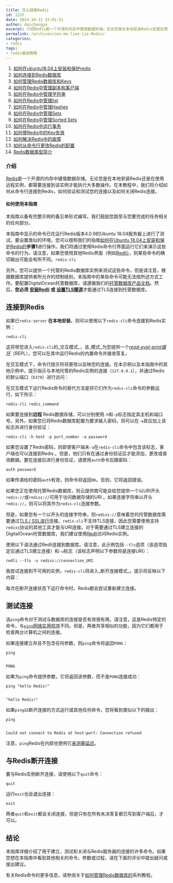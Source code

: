 ```yaml
---
title: 怎么链接Redis
id: 1337
date: 2024-10-31 22:01:51
author: daichangya
excerpt: 介绍Redis是一个开源的内存中键值数据存储。无论您是在本地安装Redis还是在使用远程实例，都需要连接到该实例才能执行大多数操作。在本教程中，我们将介绍如何从命令行连接到Redis，如何验证和测试您的连接以及如何关闭Redis连接。如何使用本指南本指南以备有完整示例的备忘单形式编写。我们鼓励您跳至
permalink: /archives/zen-me-lian-jie-Redis/
categories:
- redis
tags:
- redis基础教程
---
```


1. [如何在ubuntu18.04上安装和保护redis](https://blog.jsdiff.com/archives/%E5%A6%82%E4%BD%95%E5%9C%A8ubuntu1804%E4%B8%8A%E5%AE%89%E8%A3%85%E5%92%8C%E4%BF%9D%E6%8A%A4redis)
2. [如何连接到Redis数据库](https://blog.jsdiff.com/archives/howtoconnecttoaredisdatabase)
3. [如何管理Redis数据库和Keys](https://blog.jsdiff.com/archives/howtomanageredisdatabasesandkeys)
4. [如何在Redis中管理副本和客户端](https://blog.jsdiff.com/archives/%E5%A6%82%E4%BD%95%E5%9C%A8redis%E4%B8%AD%E7%AE%A1%E7%90%86%E5%89%AF%E6%9C%AC%E5%92%8C%E5%AE%A2%E6%88%B7%E7%AB%AF)
5. [如何在Redis中管理字符串](https://blog.jsdiff.com/archives/%E5%A6%82%E4%BD%95%E5%9C%A8redis%E4%B8%AD%E7%AE%A1%E7%90%86%E5%AD%97%E7%AC%A6%E4%B8%B2)
6. [如何在Redis中管理list](https://blog.jsdiff.com/archives/listsinredis)
7. [如何在Redis中管理Hashes](https://blog.jsdiff.com/archives/%E5%A6%82%E4%BD%95%E5%9C%A8redis%E4%B8%AD%E7%AE%A1%E7%90%86hashes)
8. [如何在Redis中管理Sets](https://blog.jsdiff.com/archives/%E5%A6%82%E4%BD%95%E5%9C%A8redis%E4%B8%AD%E7%AE%A1%E7%90%86sets)
9. [如何在Redis中管理Sorted Sets](https://blog.jsdiff.com/archives/howtomanagesortedsetsinredis)
10. [如何在Redis中运行事务](https://blog.jsdiff.com/archives/%E5%A6%82%E4%BD%95%E5%9C%A8redis%E4%B8%AD%E8%BF%90%E8%A1%8C%E4%BA%8B%E5%8A%A1)
11. [如何使Redis中的Key失效](https://blog.jsdiff.com/archives/%E5%A6%82%E4%BD%95%E4%BD%BFredis%E4%B8%AD%E7%9A%84keys%E5%A4%B1%E6%95%88)
12. [如何解决Redis中的故障](https://blog.jsdiff.com/archives/%E5%A6%82%E4%BD%95%E8%A7%A3%E5%86%B3redis%E4%B8%AD%E7%9A%84%E9%97%AE%E9%A2%98)
13. [如何从命令行更改Redis的配置](https://blog.jsdiff.com/archives/%E5%A6%82%E4%BD%95%E4%BB%8E%E5%91%BD%E4%BB%A4%E8%A1%8C%E6%9B%B4%E6%94%B9redis%E7%9A%84%E9%85%8D%E7%BD%AE)
14. [Redis数据类型简介](https://blog.jsdiff.com/archives/redis%E6%95%B0%E6%8D%AE%E7%B1%BB%E5%9E%8B%E7%AE%80%E4%BB%8B)

### 介绍

[Redis](https://redis.io/)是一个开源的内存中键值数据存储。无论您是在本地安装Redis还是在使用远程实例，都需要连接到该实例才能执行大多数操作。在本教程中，我们将介绍如何从命令行连接到Redis，如何验证和测试您的连接以及如何关闭Redis连接。

#### 如何使用本指南

本指南以备有完整示例的备忘单形式编写。我们鼓励您跳至与您要完成的任务相关的任何部分。

本指南中显示的命令已在运行Redis版本4.0.9的Ubuntu 18.04服务器上进行了测试。要设置类似的环境，您可以按照我们的指南[如何在Ubuntu 18.04上安装和保护Redis的](https://blog.jsdiff.com/archives/%E5%A6%82%E4%BD%95%E5%9C%A8ubuntu1804%E4%B8%8A%E5%AE%89%E8%A3%85%E5%92%8C%E4%BF%9D%E6%8A%A4redis)**步骤1**进行操作。我们将通过使用Redis命令行界面运行它们来演示这些命令的行为。请注意，如果您使用其他Redis界面（例如[Redli）](https://github.com/IBM-Cloud/redli)，则某些命令的确切输出可能会有所不同。[](https://blog.jsdiff.com/archives/%E5%A6%82%E4%BD%95%E5%9C%A8ubuntu1804%E4%B8%8A%E5%AE%89%E8%A3%85%E5%92%8C%E4%BF%9D%E6%8A%A4redis)`redis-cli`[](https://github.com/IBM-Cloud/redli)

另外，您可以提供一个托管的Redis数据库实例来测试这些命令，但是请注意，根据数据库提供者所允许的控制级别，本指南中的某些命令可能无法按所述方式工作。要配置DigitalOcean托管数据库，请遵循我们的[托管数据库产品文档](https://www.digitalocean.com/docs/databases/redis/quickstart/)。然后，**您必须** [**安装Redli**](https://www.digitalocean.com/community/tutorials/how-to-connect-to-managed-database-ubuntu-18-04#connecting-to-a-managed-redis-database) **或** [**设置TLS隧道**](https://www.digitalocean.com/community/tutorials/how-to-connect-to-managed-redis-over-tls-with-stunnel-and-redis-cli)才能通过TLS连接到托管数据库。

连接到Redis
--------

如果已`redis-server` **在本地安装**，则可以使用以下`redis-cli`命令连接到Redis实例：

    redis-cli
    

这将带您进入`redis-cli`的_交互模式_，该_模式_为您提供一个[_read-eval-print循环_](https://en.wikipedia.org/wiki/Read%E2%80%93eval%E2%80%93print_loop)（REPL），您可以在其中运行Redis的内置命令并接收答复。

在交互模式下，命令行提示符将更改以反映您的连接。在本示例以及本指南中的其他示例中，提示指示与本地托管的Redis实例的连接（`127.0.0.1`），并通过Redis的默认端口（`6379`）进行访问：

在交互模式下运行Redis命令的替代方法是将它们作为`redis-cli`命令的参数运行，如下所示：

    redis-cli redis_command
    

如果要连接到**远程** Redis数据存储，可以分别使用`-h`和`-p`标志指定其主机和端口号。另外，如果您已将Redis数据库配置为要求输入密码，则可以在`-a`其后加上该标志并进行身份验证：

    redis-cli -h host -p port_number -a password
    

如果您设置了Redis密码，则即使客户端未`-a`在`redis-cli`命令中包含该标志，客户端也可以连接到Redis 。但是，他们只有在通过身份验证后才能添加，更改或查询数据。要在连接后进行身份验证，请使用`auth`命令后跟密码：

    auth password
    

如果传递给的密码`auth`有效，则命令将返回`OK`。否则，它将返回错误。

如果您正在使用托管Redis数据库，则云提供商可能会给您提供一个以URI开头`redis://`或`rediss://`可用于访问数据存储的URI 。如果连接字符串以开头`redis://`，则可以将其作为`redis-cli`连接参数。

但是，如果您有一个以开头的连接字符串，则`rediss://`意味着您的托管数据库需要通过[TLS / SSL进行](https://en.wikipedia.org/wiki/Transport_Layer_Security)连接。`redis-cli`不支持TLS连接，因此您需要使用支持`rediss`协议的其他工具才能与URI连接。对于需要通过TLS建立连接的DigitalOcean托管数据库，我们建议使用[Redli](https://github.com/IBM-Cloud/redli)访问Redis实例。

使用以下语法通过Redli连接到数据库。请注意，此示例包括`--tls`选项（该选项指定应通过TLS建立连接）和`-u`标志（该标志声明以下参数将是连接URI）：

    redli --tls -u rediss://connection_URI
    

我尝试连接到不可用的实例，`redis-cli`将进入_断开连接模式_。提示将反映以下内容：

每次在断开连接状态下运行命令时，Redis都会尝试重新建立连接。

测试连接
----

该`ping`命令对于测试与数据库的连接是否有效很有用。请注意，这是Redis特定的命令，与[`ping`网络实用程序](https://en.wikipedia.org/wiki/Ping_(networking_utility))不同。但是，两者共享相似的功能，因为它们都用于检查两台计算机之间的连接。

如果连接建立并且不包含任何参数，则`ping`命令将返回`PONG`：

    ping
    

    PONG
    

如果为`ping`命令提供参数，它将返回该参数，而不是`PONG`连接成功：

    ping "hello Redis!"
    

    "hello Redis!"
    

如果`ping`以断开连接的方式运行或其他任何命令，您将看到类似以下的输出：

    ping
    

    Could not connect to Redis at host:port: Connection refused
    

注意，`ping`Redis在内部也使用它[来测量延迟](https://www.digitalocean.com/community/tutorials/how-to-perform-redis-benchmark-tests#checking-latency-with-redis-cli)。

与Redis断开连接
----------

要与Redis实例断开连接，请使用以下`quit`命令：

    quit
    

运行`exit`也会退出连接：

    exit
    

两者`quit`和`exit`都会关闭连接，但是只有在所有未决答复都已写到客户端后，才可以。

结论
--

本指南详细介绍了用于建立，测试和关闭与Redis服务器的连接的许多命令。如果您想在本指南中看到其他相关的命令，参数或过程，请在下面的评论中提出疑问或提出建议。

有关Redis命令的更多信息，请参阅关于[如何管理Redis数据库的](https://blog.jsdiff.com/archives/%E5%A6%82%E4%BD%95%E4%BD%BF%E7%94%A8redis%E6%95%B0%E6%8D%AE%E5%BA%93)系列教程。